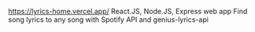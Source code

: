 https://lyrics-home.vercel.app/
React.JS, Node.JS, Express web app
Find song lyrics to any song with Spotify API and genius-lyrics-api
